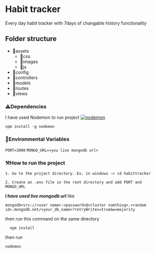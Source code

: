 
# Habit tracker

Every day habit tracker with 7days of changable history functionality

## Folder structure

- 📁assets
    - 📁css
    - 📁images
    - 📁js
- 📁config
- 📁controllers
- 📁models
- 📁routes
- 📁views

### ⚠️Dependencies
I have used Nodemon to run project
[![nodemon](https://user-images.githubusercontent.com/13700/35731649-652807e8-080e-11e8-88fd-1b2f6d553b2d.png)](https://www.npmjs.com/package/nodemon)
```node
npm install -g nodemon
```
### 🌲Environmental Variables
`PORT=3000`
`MONGO_URL=<you live mongodb url>`

### ⚒️How to run the project
    1. Go to the project directory. Ex. in windows -> cd habittracker

    2. Create an .env file in the root directory and add PORT and MONGO_URL

***I have used live mongodb url***
like
```
mongodb+srv://<user name>:<password>@<cluster somthing>.<random id>.mongodb.net/<your_db_name>?retryWrites=true&w=majority
```
then run this command on the same directory
```node
  npm install
```
then run
```node
nodemon
```
